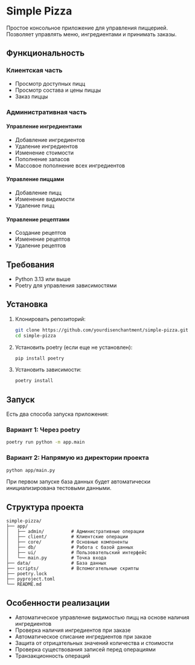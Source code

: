 # Simple Pizza

Простое консольное приложение для управления пиццерией. Позволяет управлять меню, ингредиентами и принимать заказы.

## Функциональность

### Клиентская часть

- Просмотр доступных пицц
- Просмотр состава и цены пиццы
- Заказ пиццы

### Административная часть

#### Управление ингредиентами

- Добавление ингредиентов
- Удаление ингредиентов
- Изменение стоимости
- Пополнение запасов
- Массовое пополнение всех ингредиентов

#### Управление пиццами

- Добавление пицц
- Изменение видимости
- Удаление пицц

#### Управление рецептами

- Создание рецептов
- Изменение рецептов
- Удаление рецептов

## Требования

- Python 3.13 или выше
- Poetry для управления зависимостями

## Установка

1. Клонировать репозиторий:

   ```bash
   git clone https://github.com/yourdisenchantment/simple-pizza.git
   cd simple-pizza
   ```

2. Установить poetry (если еще не установлен):

   ```bash
   pip install poetry
   ```

3. Установить зависимости:

   ```bash
   poetry install
   ```

## Запуск

Есть два способа запуска приложения:

### Вариант 1: Через poetry

```bash
poetry run python -m app.main
```

### Вариант 2: Напрямую из директории проекта

```bash
python app/main.py
```

При первом запуске база данных будет автоматически инициализирована тестовыми данными.

## Структура проекта

```
simple-pizza/
├── app/
│   ├── admin/          # Административные операции
│   ├── client/         # Клиентские операции
│   ├── core/           # Основные компоненты
│   ├── db/             # Работа с базой данных
│   ├── ui/             # Пользовательский интерфейс
│   └── main.py         # Точка входа
├── data/               # База данных
├── scripts/            # Вспомогательные скрипты
├── poetry.lock
├── pyproject.toml
└── README.md
```

## Особенности реализации

- Автоматическое управление видимостью пицц на основе наличия ингредиентов
- Проверка наличия ингредиентов при заказе
- Автоматическое списание ингредиентов при заказе
- Защита от отрицательных значений количества и стоимости
- Проверка существования записей перед операциями
- Транзакционность операций
